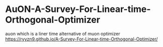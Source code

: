 # AuON-A-Survey-For-Linear-time-Orthogonal-Optimizer
auon which is a liner time alternative of muon optimizer
https://ryyzn9.github.io/A-Survey-For-Linear-time-Orthogonal-Optimizer/
